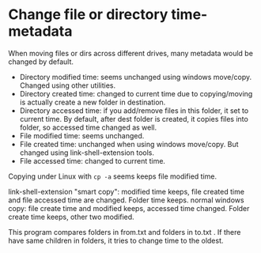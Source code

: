 ﻿# Change file or directory time-metadata
When moving files or dirs across different drives, many metadata would be changed by default.
- Directory modified time: seems unchanged using windows move/copy. Changed using other utilities.
- Directory created time: changed to current time due to copying/moving is actually create a new folder in destination.
- Directory accessed time: if you add/remove files in this folder, it set to current time. By default, after dest folder is created, it copies files into folder, so accessed time changed as well.
- File modified time: seems unchanged.
- File created time: unchanged when using windows move/copy. But changed using link-shell-extension tools.
- File accessed time: changed to current time.

Copying under Linux with `cp -a` seems keeps file modified time.

link-shell-extension "smart copy":  modified time keeps, file created time and file accessed time are changed. Folder time keeps.
normal windows copy: file create time and modified keeps, accessed time changed. Folder create time keeps, other two modified.

This program compares folders in from.txt and folders in to.txt . If there have same children in folders, it tries to change time to the oldest.